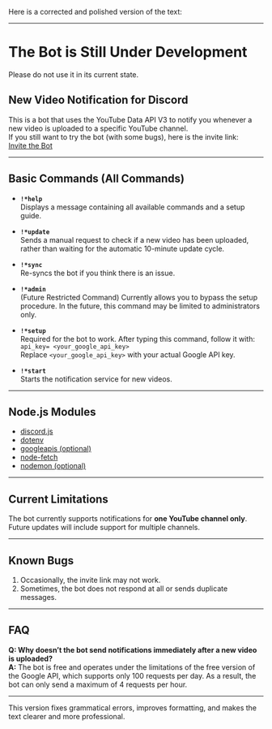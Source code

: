 Here is a corrected and polished version of the text:

---

# The Bot is Still Under Development
Please do not use it in its current state.

## New Video Notification for Discord
This is a bot that uses the YouTube Data API V3 to notify you whenever a new video is uploaded to a specific YouTube channel.  
If you still want to try the bot (with some bugs), here is the invite link:  
[Invite the Bot](https://discord.com/api/oauth2/authorize?client_id=872408120364785754&permissions=3072&scope=bot)

---

## Basic Commands (All Commands)
- **`!*help`**  
  Displays a message containing all available commands and a setup guide.

- **`!*update`**  
  Sends a manual request to check if a new video has been uploaded, rather than waiting for the automatic 10-minute update cycle.

- **`!*sync`**  
  Re-syncs the bot if you think there is an issue.

- **`!*admin`**  
  (Future Restricted Command) Currently allows you to bypass the setup procedure. In the future, this command may be limited to administrators only.

- **`!*setup`**  
  Required for the bot to work. After typing this command, follow it with:  
  `api_key= <your_google_api_key>`  
  Replace `<your_google_api_key>` with your actual Google API key.

- **`!*start`**  
  Starts the notification service for new videos.

---

## Node.js Modules
- [discord.js](https://discord.js.org/#/)  
- [dotenv](https://www.npmjs.com/package/dotenv)  
- [googleapis (optional)](https://www.npmjs.com/package/googleapis)  
- [node-fetch](https://www.npmjs.com/package/node-fetch)  
- [nodemon (optional)](https://www.npmjs.com/package/nodemon)

---

## Current Limitations
The bot currently supports notifications for **one YouTube channel only**. Future updates will include support for multiple channels.

---

## Known Bugs
1. Occasionally, the invite link may not work.  
2. Sometimes, the bot does not respond at all or sends duplicate messages.

---

## FAQ
**Q: Why doesn’t the bot send notifications immediately after a new video is uploaded?**  
**A:** The bot is free and operates under the limitations of the free version of the Google API, which supports only 100 requests per day. As a result, the bot can only send a maximum of 4 requests per hour.

---

This version fixes grammatical errors, improves formatting, and makes the text clearer and more professional.
